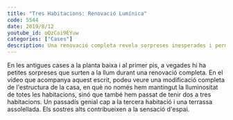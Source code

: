 ```yaml
---
title: "Tres Habitacions: Renovació Lumínica"
code: 5544
date: 2019/8/12
youtube_id: oQzCoi9EYuw
categories: ["Cases"]
description: Una renovació completa revela sorpreses inesperades i permet transformar una casa antiga en un habitatge modern amb més llum i espai, incloent una terrassa assolellada i una nova distribució de tres habitacions
---
```


En les antigues cases a la planta baixa i al primer pis, a vegades hi ha petites sorpreses que surten a la llum durant una renovació completa. En el vídeo que acompanya aquest escrit, podeu veure una modificació completa de l'estructura de la casa, en què no només hem mantingut la lluminositat de totes les habitacions, sinó que també hem passat de tenir dos a tres habitacions. Un passadís genial cap a la tercera habitació i una terrassa assolellada. Els sostres alts contribueixen a la sensació d'espai.
